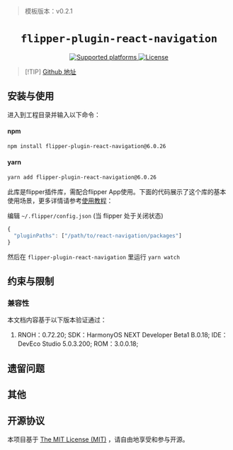 > 模板版本：v0.2.1

<p align="center">
  <h1 align="center"> <code>flipper-plugin-react-navigation</code> </h1>
</p>
<p align="center">
    <a href="https://github.com/react-navigation/react-navigation/tree/6.x/packages/flipper-plugin-react-navigation">
        <img src="https://img.shields.io/badge/platforms-android%20|%20ios%20|%20harmony%20-lightgrey.svg" alt="Supported platforms" />
    </a>
    <a href="https://github.com/react-navigation/react-navigation/blob/6.x/packages/flipper-plugin-react-navigation/LICENSE">
        <img src="https://img.shields.io/badge/license-MIT-green.svg" alt="License" />
    </a>
</p>

> [!TIP] [Github 地址](https://github.com/react-navigation/react-navigation/tree/6.x/packages/flipper-plugin-react-navigation)

## 安装与使用

进入到工程目录并输入以下命令：

<!-- tabs:start -->

#### **npm**

```bash
npm install flipper-plugin-react-navigation@6.0.26
```

#### **yarn**

```bash
yarn add flipper-plugin-react-navigation@6.0.26
```

此库是flipper插件库，需配合flipper App使用。下面的代码展示了这个库的基本使用场景，更多详情请参考[使用教程](https://github.com/react-navigation/react-navigation/tree/6.x/packages/flipper-plugin-react-navigation)：

编辑 `~/.flipper/config.json` (当 flipper 处于关闭状态)
```js
{
  "pluginPaths": ["/path/to/react-navigation/packages"]
}
```
然后在 `flipper-plugin-react-navigation` 里运行 `yarn watch`


## 约束与限制

### 兼容性

本文档内容基于以下版本验证通过：

1. RNOH：0.72.20; SDK：HarmonyOS NEXT Developer Beta1 B.0.18; IDE：DevEco Studio 5.0.3.200; ROM：3.0.0.18;

## 遗留问题

## 其他

## 开源协议

本项目基于 [The MIT License (MIT)](https://github.com/react-navigation/react-navigation/blob/6.x/packages/flipper-plugin-react-navigation/LICENSE) ，请自由地享受和参与开源。

